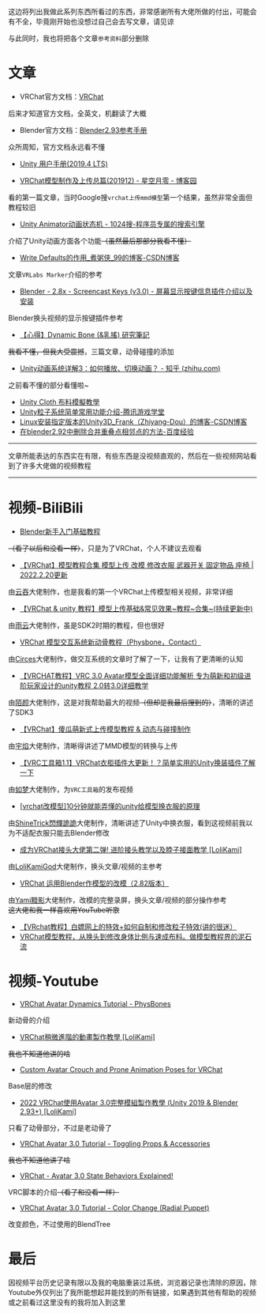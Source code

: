 
这边将列出我做此系列东西所看过的东西，非常感谢所有大佬所做的付出，可能会有不全，毕竟刚开始也没想过自己会去写文章，请见谅

与此同时，我也将把各个文章`参考资料`部分删除

# 文章

* VRChat官方文档：[VRChat](https://docs.vrchat.com/)

后来才知道官方文档，全英文，机翻读了大概

* Blender官方文档：[Blender2.93参考手册](https://docs.blender.org/manual/zh-hans/2.93/)

众所周知，官方文档永远看不懂

* [Unity 用户手册(2019.4 LTS)](https://docs.unity3d.com/cn/2019.4/Manual/index.html)

* [VRChat模型制作及上传总篇(201912) - 星空月零 - 博客园](https://www.cnblogs.com/raitorei/p/12015876.html)

看的第一篇文章，当时Google搜`vrchat上传mmd模型`第一个结果，虽然非常全面但教程较旧

* [Unity Animator动画状态机 - 1024搜-程序员专属的搜索引擎](https://www.1024sou.com/article/17901.html)

介绍了Unity动画方面各个功能~~（虽然最后那部分我看不懂）~~

* [Write Defaults的作用_煮粥侠_99的博客-CSDN博客](https://blog.csdn.net/yjy99yjy999/article/details/82730948)

文章`VRLabs Marker`介绍的参考

* [Blender - 2.8x - Screencast Keys (v3.0) - 屏幕显示按键信息插件介绍以及安装](https://blog.csdn.net/linjf520/article/details/108108603)

Blender换头视频的显示按键插件参考

* [【心得】Dynamic Bone (&乳搖) 研究筆記](https://forum.gamer.com.tw/Co.php?bsn=60602&sn=5966)

~~我看不懂，但我大受震撼~~，三篇文章，动骨碰撞的添加

* [Unity动画系统详解3：如何播放、切换动画？ - 知乎 (zhihu.com)](https://zhuanlan.zhihu.com/p/144912096)

之前看不懂的部分看懂啦~

* [Unity Cloth 布料模擬教學](https://www.cg.com.tw/UnityCloth/)
* [Unity粒子系统简单常用功能介绍-腾讯游戏学堂](https://gameinstitute.qq.com/community/detail/126886)
* [Linux安装指定版本的Unity3D_Frank（Zhiyang-Dou）的博客-CSDN博客](https://blog.csdn.net/OOFFrankDura/article/details/123487279)
* [在blender2.92中删除合并重叠点相邻点的方法-百度经验](https://jingyan.baidu.com/article/36d6ed1f59c1e55ace488348.html)

***

文章所能表达的东西实在有限，有些东西是没视频直观的，然后在一些视频网站看到了许多大佬做的视频教程

***

# 视频-BiliBili

* [Blender新手入门基础教程](https://www.bilibili.com/video/BV1Ji4y1g7Kf)

~~（看了以后和没看一样）~~，只是为了VRChat，个人不建议去观看

* [【VRChat】模型教程合集 模型上传 改模 修改衣服 武器开关 固定物品 座椅 | 2022.2.20更新](https://www.bilibili.com/video/BV11M4y1P7yZ)

由[云吞](https://space.bilibili.com/12032598)大佬制作，也是我看的第一个VRChat上传模型相关视频，非常详细

* [【VRChat & unity 教程】模型上传基础&常见效果~教程~合集~(持续更新中)](https://www.bilibili.com/video/BV1iZ4y1T7K3)

由[雨云](https://space.bilibili.com/22260038)大佬制作，虽是SDK2时期的教程，但也很好

* [VRChat 模型交互系统新动骨教程（Physbone，Contact）](https://www.bilibili.com/video/BV1QP4y1T7uS)

由[Circes](https://space.bilibili.com/2823572)大佬制作，做交互系统的文章时了解了一下，让我有了更清晰的认知

* [【VRCHAT教程】VRC 3.0 Avatar模型全面详细功能解析 专为萌新和初级进阶玩家设计的unity教程 2.0转3.0详细教学](https://www.bilibili.com/video/BV1R5411w7Ee)

由[陌颜](https://space.bilibili.com/429608421)大佬制作，这是对我帮助最大的视频~~（但却是我最后搜到的）~~，清晰的讲述了SDK3

* [【VRChat】傻瓜萌新式上传模型教程 & 动态与碰撞制作](https://www.bilibili.com/video/BV12s411u7aw)

由[宇焰](https://space.bilibili.com/32973445)大佬制作，清晰得讲述了MMD模型的转换与上传

* [【VRC工具箱1.1】VRChat衣柜插件大更新！？简单实用的Unity换装插件了解一下](https://www.bilibili.com/video/BV1Su411f7KY)

由[如梦](https://space.bilibili.com/2562878)大佬制作，为`VRC工具箱`的发布视频

* [[vrchat改模型]10分钟就能弄懂的unity给模型换衣服的原理](https://www.bilibili.com/video/BV13E411j7kR)

由[ShineTrick閃輝詭詭](https://space.bilibili.com/317540)大佬制作，清晰讲述了Unity中换衣服，看到这视频前我以为不适配衣服只能去Blender修改

* [成为VRChat接头大佬第二弹! 进阶接头教学以及脖子接面教学 [LoliKami]](https://www.bilibili.com/video/BV1SK411p7JY)

由[LoliKamiGod](https://space.bilibili.com/97498443)大佬制作，换头文章/视频的主参考

* [VRChat 运用Blender作模型的改模（2.82版本）](https://www.bilibili.com/video/BV1Vz4y1X7ec)

由[Yami黯影](https://space.bilibili.com/329090122)大佬制作，改模的完整录屏，换头文章/视频的部分操作参考  
~~这大佬和我一样喜欢用YouTube听歌~~

* [【VRchat教程】白嫖网上的特效+如何自制和修改粒子特效(讲的很迷）](https://www.bilibili.com/video/BV14s411K7TE)
* [VRChat模型教程，从换头到修改身体比例与速成布料。做模型教程界的泥石流](https://www.bilibili.com/video/BV1ob411e7Q8)

# 视频-Youtube

* [VRChat Avatar Dynamics Tutorial - PhysBones](https://youtu.be/PTTnWUkswkU)

新动骨的介绍

* [VRChat稍微進階的動畫製作教學 [LoliKami]](https://youtu.be/Eu7cW8qTPww)

~~我也不知道他讲的啥~~

* [Custom Avatar Crouch and Prone Animation Poses for VRChat](https://youtu.be/Qvlut-VYq2I)

Base层的修改

* [2022 VRChat使用Avatar 3.0完整模組製作教學 (Unity 2019 & Blender 2.93+) [LoliKami]](https://youtu.be/AMO6dOl2PsI)

只看了动骨部分，不过是老动骨了

* [VRChat Avatar 3.0 Tutorial - Toggling Props & Accessories](https://youtu.be/XqtSg6_W07Y)

~~我也不知道他讲了啥~~

* [VRChat - Avatar 3.0 State Behaviors Explained!](https://youtu.be/IwQmC1QVBUU)

VRC脚本的介绍~~（看了和没看一样）~~

* [VRChat Avatar 3.0 Tutorial - Color Change (Radial Puppet)](https://youtu.be/EkVlkrQ6ypE)

改变颜色，不过使用的BlendTree

# 最后

因视频平台历史记录有限以及我的电脑重装过系统，浏览器记录也清除的原因，除Youtube外仅列出了我所能想起并能找到的所有链接，如果遇到其他有帮助的视频或之前看过这里没有的我将加入到这里